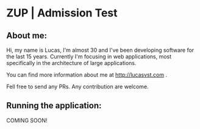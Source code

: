 # ZUP | Admission Test

## About me:

Hi, my name is Lucas, I'm almost 30 and I've been developing software for the last 15 years.
Currently I'm focusing in web applications, most specifically in the architecture of large applications.

You can find more information about me at http://lucasvst.com .

Fell free to send any PRs. Any contribution are welcome.

## Running the application:

COMING SOON!